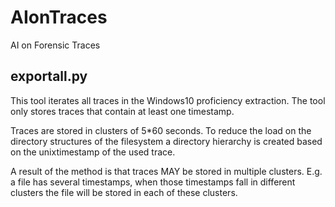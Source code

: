 # AIonTraces
AI on Forensic Traces

exportall.py
------------

This tool iterates all traces in the Windows10 proficiency extraction.
The tool only stores traces that contain at least one timestamp.

Traces are stored in clusters of 5\*60 seconds.
To reduce the load on the directory structures of the filesystem a directory
hierarchy is created based on the unixtimestamp of the used trace.

A result of the method is that traces MAY be stored in multiple clusters. E.g.
a file has several timestamps, when those timestamps fall in different
clusters the file will be stored in each of these clusters.
